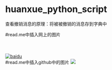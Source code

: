 # huanxue_python_script
查看撤销消息的原理：将被被撤销的消息存到字典中


#read.me中插入网上的图片
<br/><br/><br/><br/>
[![baidu](http://www.baidu.com/img/bdlogo.gif "百度logo")](http://baidu.com)
<br/>
#read.me中插入github中的图片
![](https://github.com/huanxuezhishen/ImageCache/raw/master/Logo/foryou.gif)
